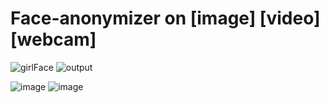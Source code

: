 # Face-anonymizer on [image] [video] [webcam]

<!-- ABOUT THE PROJECT -->

![girlFace](https://user-images.githubusercontent.com/56123892/236707782-2f4a0829-8ff3-474b-b779-6edc24a822aa.jpg)
![output](https://user-images.githubusercontent.com/56123892/236707889-8a73182d-d8e8-41a3-857e-0aa3f6523c6b.jpg)

![image](https://user-images.githubusercontent.com/56123892/236717631-d50a2a1e-b8f9-430a-b78b-e722e288e95d.png)
![image](https://user-images.githubusercontent.com/56123892/237026738-b9efa198-2627-44d6-838a-d2cd1da5010b.png)


